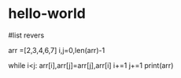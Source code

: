 # hello-world
#list revers

arr =[2,3,4,6,7]
i,j=0,len(arr)-1

while i<j:
  arr[i],arr[j]=arr[j],arr[i]
  i+=1
  j+=1
 print(arr)
